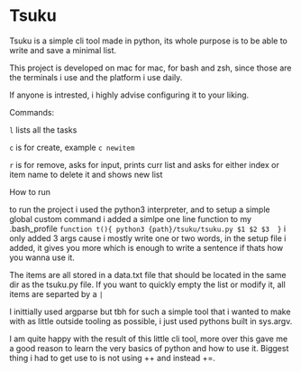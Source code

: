 # Tsuku

Tsuku is a simple cli tool made in python, 
its whole purpose is to be able to write and save a minimal list.

This project is developed on mac for mac, for bash and zsh,
since those are the terminals i use and the platform i use daily.


If anyone is intrested, i highly advise configuring it to your liking.

Commands:

`l` lists all the tasks

`c` is for create, example `c newitem` 

`r` is for remove, asks for input, 
prints curr list and asks for either index or item name to delete it and shows new list



How to run

to run the project i used the python3 interpreter, and to setup a simple global custom command i added a simlpe one line function to my .bash_profile
`
function t(){
  python3 {path}/tsuku/tsuku.py $1 $2 $3 
}
`
i only added 3 args cause i mostly write one or two words, in the setup file i added, it gives you more which is enough to write a sentence if thats how you wanna use it.

The items are all stored in a data.txt file that should be located in the same dir as the tsuku.py file. If you want to quickly empty the list or modify it, all items are separted by a `|`

I inittially used argparse but tbh for such a simple tool that i wanted to make with as little outside tooling as possible, i just used pythons built in sys.argv.

I am quite happy with the result of this little cli tool, more over this gave me a good reason to learn the very basics of python and how to use it. Biggest thing i had to get use to is not using ++ and instead +=. 
